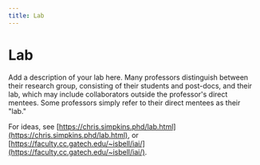 ```yaml
---
title: Lab
---
```


# Lab

Add a description of your lab here.  Many professors distinguish between their research group, consisting of their students and post-docs, and their lab, which may include collaborators outside the professor's direct mentees.  Some professors simply refer to their direct mentees as their "lab."


For ideas, see [https://chris.simpkins.phd/lab.html](https://chris.simpkins.phd/lab.html), or [https://faculty.cc.gatech.edu/~isbell/iai/](https://faculty.cc.gatech.edu/~isbell/iai/).

